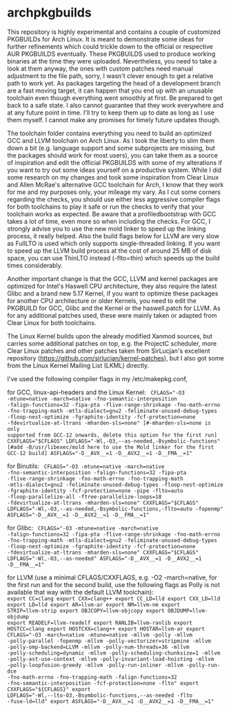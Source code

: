 # archpkgbuilds
This repository is highly experimental and contains a couple of customized PKGBUILDs for Arch Linux. It is meant to demonstrate some ideas for further refinements which could trickle down to the official or respective AUR PKGBUILDS eventually. These PKGBUILDS used to produce working binaries at the time they were uploaded. Nevertheless, you need to take a look at them anyway, the ones with custom patches need manual adjustment to the file path, sorry, I wasn't clever enough to get a relative path to work yet. As packages targeting the head of a development branch are a fast moving target, it can happen that you end up with an unusable toolchain even though everything went smoothly at first. Be prepared to get back to a safe state. I also cannot guarantee that they work everywhere and at any future point in time. I'll try to keep them up to date as long as I use them myself. I cannot make any promises for timely future updates though.

The toolchain folder contains everything you need to build an optimized GCC and LLVM toolchain on Arch Linux. As I took the liberty to slim them down a bit (e.g. language support and some subprojects are missing, but the packages should work for most users), you can take them as a source of inspiration and edit the official PKGBUILDS with some of my alterations if you want to try out some ideas yourself on a productive system. While I did some research on my changes and took some inspiration from Clear Linux and Allen McRae's alternative GCC toolchain for Arch, I know that they work for me and my purposes only, your mileage my vary. As I cut some corners regarding the checks, you should use either less aggressive compiler flags for both toolchains to play it safe or run the checks to verify that your toolchain works as expected. Be aware that a profiledbootstrap with GCC takes a lot of time, even more so when including the checks. For GCC, I strongly advise you to use the new mold linker to speed up the linking process, it really helped. Also the build flags below for LLVM are very slow as FullLTO is used which only supports single-threaded linking. If you want to speed up the LLVM build process at the cost of around 25 MB of disk space, you can use ThinLTO instead (-flto=thin) which speeds up the build times considerably.

Another important change is that the GCC, LLVM and kernel packages are optimized for Intel's Haswell CPU architecture, they also require the latest Glibc and a brand new 5.17 Kernel, if you want to optimize these packages for another CPU architecture or older Kernels, you need to edit the PKGBUILD for GCC, Glibc and the Kernel or the haswell.patch for LLVM. As for any additional patches used, these were mainly taken or adapted from Clear Linux for both toolchains. 

The Linux Kernel builds upon the already modified Xanmod sources, but carries some additional patches on top, e.g. the ProjectC scheduler, more Clear Linux patches and other patches taken from SirLucjan's excellent repository (https://github.com/sirlucjan/kernel-patches), but I also got some from the Linux Kernel Mailing List (LKML) directly. 

I've used the following compiler flags in my /etc/makepkg.conf,

for GCC, linux-api-headers and the Linux Kernel:
<CODE>
CFLAGS="-O3 -mtune=native -march=native -fno-semantic-interposition -falign-functions=32 -fipa-pta -flive-range-shrinkage -fno-math-errno -fno-trapping-math -mtls-dialect=gnu2 -feliminate-unused-debug-types -floop-nest-optimize -fgraphite-identity -fcf-protection=none -fdevirtualize-at-ltrans -mharden-sls=none" [#-mharden-sls=none is only supported from GCC-12 onwards, delete this option for the first run]
CXXFLAGS="$CFLAGS"
LDFLAGS="-Wl,-O3,--as-needed,-Bsymbolic-functions" [#add -B/usr/libexec/mold here to use the Mold linker for the first GCC-12 build]
ASFLAGS="-D__AVX__=1 -D__AVX2__=1 -D__FMA__=1"
</CODE>

for Binutils:
<CODE>
CFLAGS="-O3 -mtune=native -march=native -fno-semantic-interposition -falign-functions=32 -fipa-pta -flive-range-shrinkage -fno-math-errno -fno-trapping-math -mtls-dialect=gnu2 -feliminate-unused-debug-types -floop-nest-optimize -fgraphite-identity -fcf-protection=none -pipe -flto=auto -floop-parallelize-all -ftree-parallelize-loops=18 -fdevirtualize-at-ltrans -mharden-sls=none"
CXXFLAGS="$CFLAGS"
LDFLAGS="-Wl,-O3,--as-needed,-Bsymbolic-functions,-flto=auto -fopenmp"
ASFLAGS="-D__AVX__=1 -D__AVX2__=1 -D__FMA__=1"
</CODE>

for Glibc:
<CODE>
CFLAGS="-O3 -mtune=native -march=native -falign-functions=32 -fipa-pta -flive-range-shrinkage -fno-math-errno -fno-trapping-math -mtls-dialect=gnu2 -feliminate-unused-debug-types -floop-nest-optimize -fgraphite-identity -fcf-protection=none -fdevirtualize-at-ltrans -mharden-sls=none"
CXXFLAGS="$CFLAGS"
LDFLAGS="-Wl,-O3,--as-needed"
ASFLAGS="-D__AVX__=1 -D__AVX2__=1 -D__FMA__=1"
</CODE>

for LLVM (use a minimal CFLAGS/CXXFLAGS, e.g. -O2 -march=native, for the first run and for the second build, use the following flags as Polly is not available that way with the default LLVM toolchain):
<CODE>
export CC=clang
export CXX=clang++
export CC_LD=lld
export CXX_LD=lld
export LD=lld
export AR=llvm-ar
export NM=llvm-nm
export STRIP=llvm-strip
export OBJCOPY=llvm-objcopy
export OBJDUMP=llvm-objdump
export READELF=llvm-readelf
export RANLIB=llvm-ranlib
export HOSTCC=clang
export HOSTCXX=clang++
export HOSTAR=llvm-ar
export CFLAGS="-O3 -march=native -mtune=native -mllvm -polly -mllvm -polly-parallel -fopenmp -mllvm -polly-vectorizer=stripmine -mllvm -polly-omp-backend=LLVM -mllvm -polly-num-threads=36 -mllvm -polly-scheduling=dynamic -mllvm -polly-scheduling-chunksize=1 -mllvm -polly-ast-use-context -mllvm -polly-invariant-load-hoisting -mllvm -polly-loopfusion-greedy -mllvm -polly-run-inliner -mllvm -polly-run-dce -fno-math-errno -fno-trapping-math -falign-functions=32 -fno-semantic-interposition -fcf-protection=none -flto"
export CXXFLAGS="${CFLAGS}"
export LDFLAGS="-Wl,--lto-O3,-Bsymbolic-functions,--as-needed -flto -fuse-ld=lld"
export ASFLAGS="-D__AVX__=1 -D__AVX2__=1 -D__FMA__=1"
</CODE>
